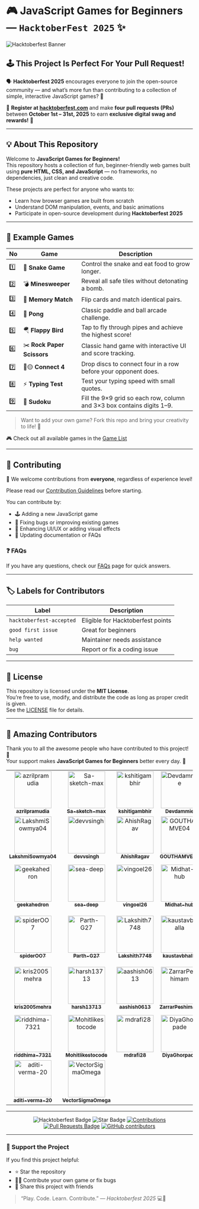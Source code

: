# 🎮 JavaScript Games for Beginners — `HacktoberFest 2025` ✨

![Hacktoberfest Banner](https://github.com/azrilpramudia/javascript-games/raw/main/.github/banner.png)

## 🕹️ This Project Is Perfect For Your Pull Request!

🗣 **Hacktoberfest 2025** encourages everyone to join the open-source community — and what’s more fun than contributing to a collection of simple, interactive JavaScript games? 🎯

📢 **Register at [hacktoberfest.com](https://hacktoberfest.com)** and make **four pull requests (PRs)** between **October 1st – 31st, 2025** to earn **exclusive digital swag and rewards!** 🚀

---

## 💡 About This Repository

Welcome to **JavaScript Games for Beginners!**  
This repository hosts a collection of fun, beginner-friendly web games built using **pure HTML, CSS, and JavaScript** — no frameworks, no dependencies, just clean and creative code.

These projects are perfect for anyone who wants to:

- Learn how browser games are built from scratch
- Understand DOM manipulation, events, and basic animations
- Participate in open-source development during **Hacktoberfest 2025**

---

## 📂 Example Games

| No  | Game                    | Description                                             |
| --- | ----------------------- | ------------------------------------------------------- |
| 1️⃣  | 🐍 **Snake Game**       | Control the snake and eat food to grow longer.          |
| 2️⃣  | 💣 **Minesweeper**      | Reveal all safe tiles without detonating a bomb.        |
| 3️⃣  | 🧩 **Memory Match**     | Flip cards and match identical pairs.                   |
| 4️⃣  | 🏓 **Pong**             | Classic paddle and ball arcade challenge.               |
| 5️⃣  | 🪂 **Flappy Bird**      | Tap to fly through pipes and achieve the highest score! |
| 6️⃣  | ✂️ **Rock Paper Scissors** | Classic hand game with interactive UI and score tracking. |
| 7️⃣  | 🔴🟡 **Connect 4**      | Drop discs to connect four in a row before your opponent does. |
| 8️⃣  | ⚡ **Typing Test**      | Test your typing speed with small quotes. |
| 9️⃣  | 🧩 **Sudoku**           | Fill the 9×9 grid so each row, column and 3×3 box contains digits 1–9.


> Want to add your own game? Fork this repo and bring your creativity to life! 🎨

🎮 Check out all available games in the [Game List](./list-game.md)

---

## 🧠 Contributing

🎉 We welcome contributions from **everyone**, regardless of experience level!

Please read our [Contribution Guidelines](./CONTRIBUTING.md) before starting.

You can contribute by:

- 🕹️ Adding a new JavaScript game
- 🐞 Fixing bugs or improving existing games
- 💅 Enhancing UI/UX or adding visual effects
- 📘 Updating documentation or FAQs

### ❓ FAQs

If you have any questions, check our [FAQs](./Faqs.md) page for quick answers.

---

## 🏷️ Labels for Contributors

| Label                    | Description                       |
| ------------------------ | --------------------------------- |
| `hacktoberfest-accepted` | Eligible for Hacktoberfest points |
| `good first issue`       | Great for beginners               |
| `help wanted`            | Maintainer needs assistance       |
| `bug`                    | Report or fix a coding issue      |

---

## 📜 License

This repository is licensed under the **MIT License**.  
You’re free to use, modify, and distribute the code as long as proper credit is given.  
See the [LICENSE](./LICENSE) file for details.

---

## 💫 Amazing Contributors

Thank you to all the awesome people who have contributed to this project! 🎉  
Your support makes **JavaScript Games for Beginners** better every day. 💪

<!-- readme: contributors -start -->
<table>
	<tbody>
		<tr>
            <td align="center">
                <a href="https://github.com/azrilpramudia">
                    <img src="https://avatars.githubusercontent.com/u/107488372?v=4" width="100;" alt="azrilpramudia"/>
                    <br />
                    <sub><b>azrilpramudia</b></sub>
                </a>
            </td>
            <td align="center">
                <a href="https://github.com/Sa-sketch-max">
                    <img src="https://avatars.githubusercontent.com/u/118535055?v=4" width="100;" alt="Sa-sketch-max"/>
                    <br />
                    <sub><b>Sa-sketch-max</b></sub>
                </a>
            </td>
            <td align="center">
                <a href="https://github.com/kshitigambhir">
                    <img src="https://avatars.githubusercontent.com/u/134823553?v=4" width="100;" alt="kshitigambhir"/>
                    <br />
                    <sub><b>kshitigambhir</b></sub>
                </a>
            </td>
            <td align="center">
                <a href="https://github.com/Devdammie">
                    <img src="https://avatars.githubusercontent.com/u/136215055?v=4" width="100;" alt="Devdammie"/>
                    <br />
                    <sub><b>Devdammie</b></sub>
                </a>
            </td>
            <td align="center">
                <a href="https://github.com/K2976">
                    <img src="https://avatars.githubusercontent.com/u/120504065?v=4" width="100;" alt="K2976"/>
                    <br />
                    <sub><b>K2976</b></sub>
                </a>
            </td>
            <td align="center">
                <a href="https://github.com/kayode96-max">
                    <img src="https://avatars.githubusercontent.com/u/67349260?v=4" width="100;" alt="kayode96-max"/>
                    <br />
                    <sub><b>kayode96-max</b></sub>
                </a>
            </td>
		</tr>
		<tr>
            <td align="center">
                <a href="https://github.com/LakshmiSowmya04">
                    <img src="https://avatars.githubusercontent.com/u/112118575?v=4" width="100;" alt="LakshmiSowmya04"/>
                    <br />
                    <sub><b>LakshmiSowmya04</b></sub>
                </a>
            </td>
            <td align="center">
                <a href="https://github.com/devvsingh">
                    <img src="https://avatars.githubusercontent.com/u/148372017?v=4" width="100;" alt="devvsingh"/>
                    <br />
                    <sub><b>devvsingh</b></sub>
                </a>
            </td>
            <td align="center">
                <a href="https://github.com/AhishRagav">
                    <img src="https://avatars.githubusercontent.com/u/183275684?v=4" width="100;" alt="AhishRagav"/>
                    <br />
                    <sub><b>AhishRagav</b></sub>
                </a>
            </td>
            <td align="center">
                <a href="https://github.com/GOUTHAMVE04">
                    <img src="https://avatars.githubusercontent.com/u/180084300?v=4" width="100;" alt="GOUTHAMVE04"/>
                    <br />
                    <sub><b>GOUTHAMVE04</b></sub>
                </a>
            </td>
            <td align="center">
                <a href="https://github.com/SunjeetKajla">
                    <img src="https://avatars.githubusercontent.com/u/206449884?v=4" width="100;" alt="SunjeetKajla"/>
                    <br />
                    <sub><b>SunjeetKajla</b></sub>
                </a>
            </td>
            <td align="center">
                <a href="https://github.com/dhairyagoel-git">
                    <img src="https://avatars.githubusercontent.com/u/77429914?v=4" width="100;" alt="dhairyagoel-git"/>
                    <br />
                    <sub><b>dhairyagoel-git</b></sub>
                </a>
            </td>
		</tr>
		<tr>
            <td align="center">
                <a href="https://github.com/geekahedron">
                    <img src="https://avatars.githubusercontent.com/u/1170864?v=4" width="100;" alt="geekahedron"/>
                    <br />
                    <sub><b>geekahedron</b></sub>
                </a>
            </td>
            <td align="center">
                <a href="https://github.com/sea-deep">
                    <img src="https://avatars.githubusercontent.com/u/122673793?v=4" width="100;" alt="sea-deep"/>
                    <br />
                    <sub><b>sea-deep</b></sub>
                </a>
            </td>
            <td align="center">
                <a href="https://github.com/vingoel26">
                    <img src="https://avatars.githubusercontent.com/u/183179914?v=4" width="100;" alt="vingoel26"/>
                    <br />
                    <sub><b>vingoel26</b></sub>
                </a>
            </td>
            <td align="center">
                <a href="https://github.com/Midhat-hub">
                    <img src="https://avatars.githubusercontent.com/u/176475738?v=4" width="100;" alt="Midhat-hub"/>
                    <br />
                    <sub><b>Midhat-hub</b></sub>
                </a>
            </td>
            <td align="center">
                <a href="https://github.com/Anshul-Bartwal">
                    <img src="https://avatars.githubusercontent.com/u/223218288?v=4" width="100;" alt="Anshul-Bartwal"/>
                    <br />
                    <sub><b>Anshul-Bartwal</b></sub>
                </a>
            </td>
            <td align="center">
                <a href="https://github.com/SuvanshTembe">
                    <img src="https://avatars.githubusercontent.com/u/143190430?v=4" width="100;" alt="SuvanshTembe"/>
                    <br />
                    <sub><b>SuvanshTembe</b></sub>
                </a>
            </td>
		</tr>
		<tr>
            <td align="center">
                <a href="https://github.com/spiderOO7">
                    <img src="https://avatars.githubusercontent.com/u/120004473?v=4" width="100;" alt="spiderOO7"/>
                    <br />
                    <sub><b>spiderOO7</b></sub>
                </a>
            </td>
            <td align="center">
                <a href="https://github.com/Parth-G27">
                    <img src="https://avatars.githubusercontent.com/u/107863553?v=4" width="100;" alt="Parth-G27"/>
                    <br />
                    <sub><b>Parth-G27</b></sub>
                </a>
            </td>
            <td align="center">
                <a href="https://github.com/Lakshith7748">
                    <img src="https://avatars.githubusercontent.com/u/184403935?v=4" width="100;" alt="Lakshith7748"/>
                    <br />
                    <sub><b>Lakshith7748</b></sub>
                </a>
            </td>
            <td align="center">
                <a href="https://github.com/kaustavbhalla">
                    <img src="https://avatars.githubusercontent.com/u/217026892?v=4" width="100;" alt="kaustavbhalla"/>
                    <br />
                    <sub><b>kaustavbhalla</b></sub>
                </a>
            </td>
            <td align="center">
                <a href="https://github.com/DevAta515">
                    <img src="https://avatars.githubusercontent.com/u/123933781?v=4" width="100;" alt="DevAta515"/>
                    <br />
                    <sub><b>DevAta515</b></sub>
                </a>
            </td>
            <td align="center">
                <a href="https://github.com/harshwardhan-singh-bais">
                    <img src="https://avatars.githubusercontent.com/u/172008861?v=4" width="100;" alt="harshwardhan-singh-bais"/>
                    <br />
                    <sub><b>harshwardhan-singh-bais</b></sub>
                </a>
            </td>
		</tr>
		<tr>
            <td align="center">
                <a href="https://github.com/kris2005mehra">
                    <img src="https://avatars.githubusercontent.com/u/183271663?v=4" width="100;" alt="kris2005mehra"/>
                    <br />
                    <sub><b>kris2005mehra</b></sub>
                </a>
            </td>
            <td align="center">
                <a href="https://github.com/harsh13713">
                    <img src="https://avatars.githubusercontent.com/u/168455999?v=4" width="100;" alt="harsh13713"/>
                    <br />
                    <sub><b>harsh13713</b></sub>
                </a>
            </td>
            <td align="center">
                <a href="https://github.com/aashish0613">
                    <img src="https://avatars.githubusercontent.com/u/127974637?v=4" width="100;" alt="aashish0613"/>
                    <br />
                    <sub><b>aashish0613</b></sub>
                </a>
            </td>
            <td align="center">
                <a href="https://github.com/ZarrarPeshimam">
                    <img src="https://avatars.githubusercontent.com/u/158853189?v=4" width="100;" alt="ZarrarPeshimam"/>
                    <br />
                    <sub><b>ZarrarPeshimam</b></sub>
                </a>
            </td>
            <td align="center">
                <a href="https://github.com/Srushti-Thombre">
                    <img src="https://avatars.githubusercontent.com/u/177668898?v=4" width="100;" alt="Srushti-Thombre"/>
                    <br />
                    <sub><b>Srushti-Thombre</b></sub>
                </a>
            </td>
            <td align="center">
                <a href="https://github.com/Shachi12Shukla">
                    <img src="https://avatars.githubusercontent.com/u/152056204?v=4" width="100;" alt="Shachi12Shukla"/>
                    <br />
                    <sub><b>Shachi12Shukla</b></sub>
                </a>
            </td>
		</tr>
		<tr>
            <td align="center">
                <a href="https://github.com/riddhima-7321">
                    <img src="https://avatars.githubusercontent.com/u/132067601?v=4" width="100;" alt="riddhima-7321"/>
                    <br />
                    <sub><b>riddhima-7321</b></sub>
                </a>
            </td>
            <td align="center">
                <a href="https://github.com/Mohitlikestocode">
                    <img src="https://avatars.githubusercontent.com/u/197102299?v=4" width="100;" alt="Mohitlikestocode"/>
                    <br />
                    <sub><b>Mohitlikestocode</b></sub>
                </a>
            </td>
            <td align="center">
                <a href="https://github.com/mdrafi28">
                    <img src="https://avatars.githubusercontent.com/u/174167695?v=4" width="100;" alt="mdrafi28"/>
                    <br />
                    <sub><b>mdrafi28</b></sub>
                </a>
            </td>
            <td align="center">
                <a href="https://github.com/DiyaGhorpade">
                    <img src="https://avatars.githubusercontent.com/u/144580639?v=4" width="100;" alt="DiyaGhorpade"/>
                    <br />
                    <sub><b>DiyaGhorpade</b></sub>
                </a>
            </td>
            <td align="center">
                <a href="https://github.com/AnjaliPai16">
                    <img src="https://avatars.githubusercontent.com/u/183728409?v=4" width="100;" alt="AnjaliPai16"/>
                    <br />
                    <sub><b>AnjaliPai16</b></sub>
                </a>
            </td>
            <td align="center">
                <a href="https://github.com/Anahskal">
                    <img src="https://avatars.githubusercontent.com/u/169256712?v=4" width="100;" alt="Anahskal"/>
                    <br />
                    <sub><b>Anahskal</b></sub>
                </a>
            </td>
		</tr>
		<tr>
            <td align="center">
                <a href="https://github.com/aditi-verma-20">
                    <img src="https://avatars.githubusercontent.com/u/181006413?v=4" width="100;" alt="aditi-verma-20"/>
                    <br />
                    <sub><b>aditi-verma-20</b></sub>
                </a>
            </td>
            <td align="center">
                <a href="https://github.com/VectorSigmaOmega">
                    <img src="https://avatars.githubusercontent.com/u/69073394?v=4" width="100;" alt="VectorSigmaOmega"/>
                    <br />
                    <sub><b>VectorSigmaOmega</b></sub>
                </a>
            </td>
		</tr>
	<tbody>
</table>
<!-- readme: contributors -end -->

---

<div align="center">

<img src="https://img.shields.io/badge/hacktoberfest2025--blueviolet" alt="Hacktoberfest Badge"/>
<img src="https://img.shields.io/static/v1?label=%F0%9F%8C%9F&message=If%20Useful&style=flat&color=BC4E99" alt="Star Badge"/>
<a href="https://github.com/azrilpramudia/javascript-games"><img src="https://img.shields.io/badge/Contributions-welcome-violet.svg?style=flat&logo=git" alt="Contributions"/></a>  
<a href="https://github.com/azrilpramudia/javascript-games/pulls"><img src="https://img.shields.io/github/issues-pr/azrilpramudia/javascript-games" alt="Pull Requests Badge"/></a>  
<a href="https://github.com/azrilpramudia/javascript-games/graphs/contributors"><img alt="GitHub contributors" src="https://img.shields.io/github/contributors/azrilpramudia/javascript-games?color=2b9348"></a>

</div>

<!-- Last contributors update: 2025-10-28 17:30:00 UTC -->

---

### 🌟 Support the Project

If you find this project helpful:

- ⭐ Star the repository
- 🧑‍💻 Contribute your own game or fix bugs
- 💬 Share this project with friends

> “Play. Code. Learn. Contribute.” — _Hacktoberfest 2025_ 💻🎉
